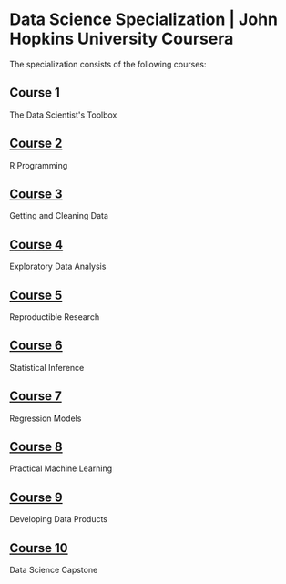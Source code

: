 # Data Science Specialization | John Hopkins University Coursera

The specialization consists of the following courses:


## Course 1

The Data Scientist's Toolbox

## [Course 2](https://github.com/PukkaPad/DataScienceR/tree/master/02_R)

R Programming

## [Course 3](https://github.com/PukkaPad/DataScienceR/tree/master/03_Getting_and_CleaningData)

Getting and Cleaning Data

## [Course 4](https://github.com/PukkaPad/DataScienceR/tree/master/04_ExploratoryDataAnalysis)

Exploratory Data Analysis

## [Course 5](https://github.com/PukkaPad/DataScienceR/tree/master/05_ReproductibleResearch)

Reproductible Research

## [Course 6](https://github.com/PukkaPad/DataScienceR/tree/master/06_StatisticalInference)

Statistical Inference

## [Course 7](https://github.com/PukkaPad/DataScienceR/tree/master/07_RegressionModels)

Regression Models

## [Course 8]()

Practical Machine Learning

## [Course 9]()

Developing Data Products

## [Course 10]()

Data Science Capstone